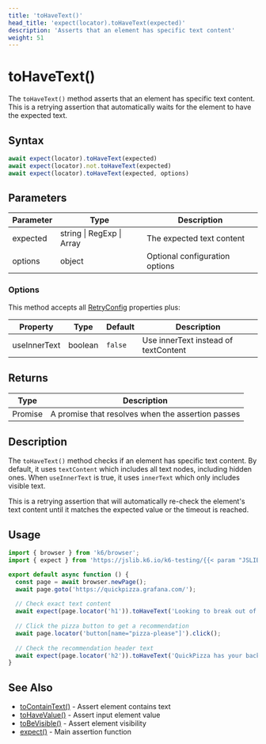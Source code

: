 ```yaml
---
title: 'toHaveText()'
head_title: 'expect(locator).toHaveText(expected)'
description: 'Asserts that an element has specific text content'
weight: 51
---
```


# toHaveText()

The `toHaveText()` method asserts that an element has specific text content. This is a retrying assertion that automatically waits for the element to have the expected text.

## Syntax

```javascript
await expect(locator).toHaveText(expected)
await expect(locator).not.toHaveText(expected)
await expect(locator).toHaveText(expected, options)
```

## Parameters

| Parameter | Type | Description |
| --- | --- | --- |
| expected | string \| RegExp \| Array | The expected text content |
| options | object | Optional configuration options |

### Options

This method accepts all [RetryConfig](https://grafana.com/docs/k6/<K6_VERSION>/javascript-api/jslib/k6-testing/retrying-assertions/retryconfig) properties plus:

| Property | Type | Default | Description |
| --- | --- | --- | --- |
| useInnerText | boolean | `false` | Use innerText instead of textContent |

## Returns

| Type | Description |
| --- | --- |
| Promise<void> | A promise that resolves when the assertion passes |

## Description

The `toHaveText()` method checks if an element has specific text content. By default, it uses `textContent` which includes all text nodes, including hidden ones. When `useInnerText` is true, it uses `innerText` which only includes visible text.

This is a retrying assertion that will automatically re-check the element's text content until it matches the expected value or the timeout is reached.

## Usage

```javascript
import { browser } from 'k6/browser';
import { expect } from 'https://jslib.k6.io/k6-testing/{{< param "JSLIB_TESTING_VERSION" >}}/index.js';

export default async function () {
  const page = await browser.newPage();
  await page.goto('https://quickpizza.grafana.com/');
  
  // Check exact text content
  await expect(page.locator('h1')).toHaveText('Looking to break out of your pizza routine?');
  
  // Click the pizza button to get a recommendation
  await page.locator('button[name="pizza-please"]').click();
  
  // Check the recommendation header text
  await expect(page.locator('h2')).toHaveText('QuickPizza has your back!');
}
```

## See Also

- [toContainText()](https://grafana.com/docs/k6/<K6_VERSION>/javascript-api/jslib/k6-testing/retrying-assertions/tocontaintext) - Assert element contains text
- [toHaveValue()](https://grafana.com/docs/k6/<K6_VERSION>/javascript-api/jslib/k6-testing/retrying-assertions/tohavevalue) - Assert input element value
- [toBeVisible()](https://grafana.com/docs/k6/<K6_VERSION>/javascript-api/jslib/k6-testing/retrying-assertions/tobevisible) - Assert element visibility
- [expect()](https://grafana.com/docs/k6/<K6_VERSION>/javascript-api/jslib/k6-testing/expect) - Main assertion function